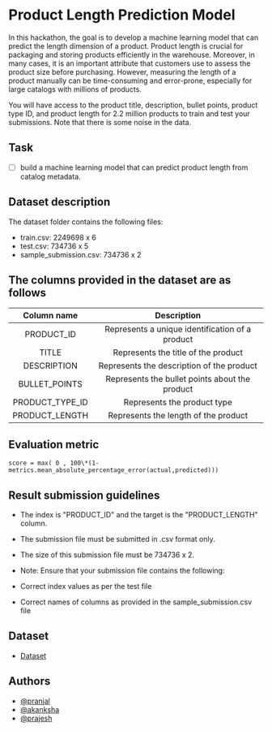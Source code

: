 # Product Length Prediction Model

In this hackathon, the goal is to develop a machine learning model that can predict the length dimension of a product. Product length is crucial for packaging and storing products efficiently in the warehouse. Moreover, in many cases, it is an important attribute that customers use to assess the product size before purchasing. However, measuring the length of a product manually can be time-consuming and error-prone, especially for large catalogs with millions of products.

You will have access to the product title, description, bullet points, product type ID, and product length for 2.2 million products to train and test your submissions. Note that there is some noise in the data.

## Task

- [ ] build a machine learning model that can predict product length from catalog metadata.

## Dataset description

The dataset folder contains the following files:

- train.csv: 2249698 x 6
- test.csv: 734736 x 5
- sample_submission.csv: 734736 x 2

## The columns provided in the dataset are as follows

| Column name     | Description                                     |
| :---------:     | :--------:                                      |
| PRODUCT_ID      | Represents a unique identification of a product |
| TITLE           | Represents the title of the product             |
| DESCRIPTION     | Represents the description of the product       |
| BULLET_POINTS   | Represents the bullet points about the product  |
| PRODUCT_TYPE_ID | Represents the product type                     |
| PRODUCT_LENGTH  | Represents the length of the product            |

## Evaluation metric

```
score = max( 0 , 100\*(1-metrics.mean_absolute_percentage_error(actual,predicted)))
```

## Result submission guidelines

- The index is "PRODUCT_ID" and the target is the "PRODUCT_LENGTH" column.
- The submission file must be submitted in .csv format only.
- The size of this submission file must be 734736 x 2.
- Note: Ensure that your submission file contains the following:

- Correct index values as per the test file
- Correct names of columns as provided in the sample_submission.csv file

## Dataset

- [Dataset](https://s3-ap-southeast-1.amazonaws.com/he-public-data/datasetb2d9982.zip)

## Authors

- [@pranjal]()
- [@akanksha]()
- [@prajesh]()
